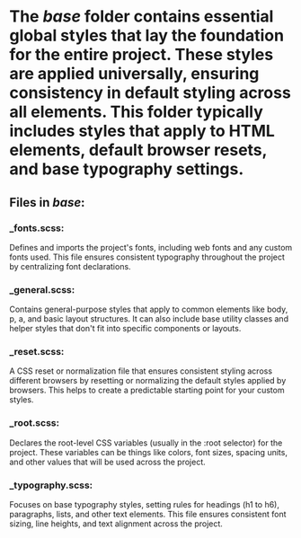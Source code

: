 # The *base* folder contains essential global styles that lay the foundation for the entire project. These styles are applied universally, ensuring consistency in default styling across all elements. This folder typically includes styles that apply to HTML elements, default browser resets, and base typography settings.

## Files in *base*:
### _fonts.scss:
Defines and imports the project's fonts, including web fonts and any custom fonts used. This file ensures consistent typography throughout the project by centralizing font declarations.

### _general.scss:
Contains general-purpose styles that apply to common elements like body, p, a, and basic layout structures. It can also include base utility classes and helper styles that don't fit into specific components or layouts.

### _reset.scss:
A CSS reset or normalization file that ensures consistent styling across different browsers by resetting or normalizing the default styles applied by browsers. This helps to create a predictable starting point for your custom styles.

### _root.scss:
Declares the root-level CSS variables (usually in the :root selector) for the project. These variables can be things like colors, font sizes, spacing units, and other values that will be used across the project.

### _typography.scss:
Focuses on base typography styles, setting rules for headings (h1 to h6), paragraphs, lists, and other text elements. This file ensures consistent font sizing, line heights, and text alignment across the project.